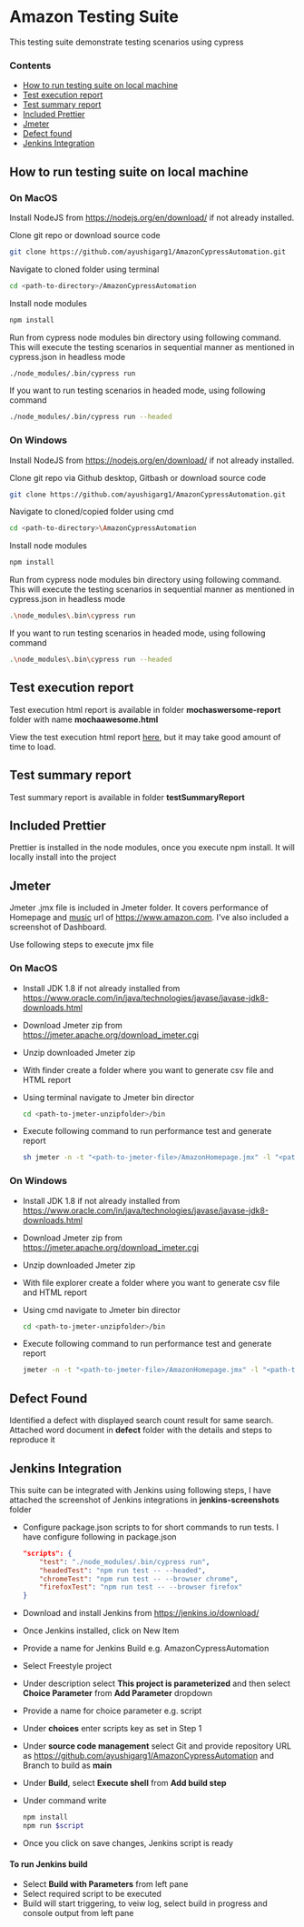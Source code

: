# Amazon Testing Suite

This testing suite demonstrate testing scenarios using cypress

### Contents

- [How to run testing suite on local machine](#-how-to-run-testing-suite-on-local-machine)
- [Test execution report](#test-execution-report)
- [Test summary report](#test-summary-reports)
- [Included Prettier](#included-prettier)
- [Jmeter](#jmeter)
- [Defect found](#defect-found)
- [Jenkins Integration](#jenkins-integration)

## How to run testing suite on local machine

### On MacOS

Install NodeJS from https://nodejs.org/en/download/ if not already installed.

Clone git repo or download source code

```bash
git clone https://github.com/ayushigarg1/AmazonCypressAutomation.git
```

Navigate to cloned folder using terminal

```bash
cd <path-to-directory>/AmazonCypressAutomation
```

Install node modules

```bash
npm install
```

Run from cypress node modules bin directory using following command. This will execute the testing scenarios in sequential manner as mentioned in cypress.json in headless mode

```bash
./node_modules/.bin/cypress run
```

If you want to run testing scenarios in headed mode, using following command

```bash
./node_modules/.bin/cypress run --headed
```

### On Windows

Install NodeJS from https://nodejs.org/en/download/ if not already installed.

Clone git repo via Github desktop, Gitbash or download source code

```bash
git clone https://github.com/ayushigarg1/AmazonCypressAutomation.git
```

Navigate to cloned/copied folder using cmd

```bash
cd <path-to-directory>\AmazonCypressAutomation
```

Install node modules

```bash
npm install
```

Run from cypress node modules bin directory using following command. This will execute the testing scenarios in sequential manner as mentioned in cypress.json in headless mode

```bash
.\node_modules\.bin\cypress run
```

If you want to run testing scenarios in headed mode, using following command

```bash
.\node_modules\.bin\cypress run --headed
```

## Test execution report

Test execution html report is available in folder **mochaswersome-report** folder with name **mochaawesome.html**

View the test execution html report <a href="https://htmlpreview.github.io/?https://github.com/ayushigarg1/AmazonCypressAutomation/blob/main/mochawesome-report/mochawesome.html" target="_blank">here</a>, but it may take good amount of time to load.

## Test summary report

Test summary report is available in folder **testSummaryReport**

## Included Prettier

Prettier is installed in the node modules, once you execute npm install. It will locally install into the project

## Jmeter

Jmeter .jmx file is included in Jmeter folder. It covers performance of Homepage and <a href="https://www.amazon.com/music" target="_blank">music</a> url of https://www.amazon.com. I've also included a screenshot of Dashboard.

Use following steps to execute jmx file

### On MacOS

- Install JDK 1.8 if not already installed from https://www.oracle.com/in/java/technologies/javase/javase-jdk8-downloads.html
- Download Jmeter zip from https://jmeter.apache.org/download_jmeter.cgi
- Unzip downloaded Jmeter zip
- With finder create a folder where you want to generate csv file and HTML report
- Using terminal navigate to Jmeter bin director

  ```bash
  cd <path-to-jmeter-unzipfolder>/bin
  ```

- Execute following command to run performance test and generate report

  ```bash
  sh jmeter -n -t "<path-to-jmeter-file>/AmazonHomepage.jmx" -l "<path-to-generate-report>/test1.csv" -e -o "<path-to-generate-html-report>"
  ```

### On Windows

- Install JDK 1.8 if not already installed from https://www.oracle.com/in/java/technologies/javase/javase-jdk8-downloads.html
- Download Jmeter zip from https://jmeter.apache.org/download_jmeter.cgi
- Unzip downloaded Jmeter zip
- With file explorer create a folder where you want to generate csv file and HTML report
- Using cmd navigate to Jmeter bin director

  ```bash
  cd <path-to-jmeter-unzipfolder>/bin
  ```

- Execute following command to run performance test and generate report

  ```bash
  jmeter -n -t "<path-to-jmeter-file>/AmazonHomepage.jmx" -l "<path-to-generate-report>/test1.csv" -e -o "<path-to-generate-html-report>"
  ```

## Defect Found

Identified a defect with displayed search count result for same search. Attached word document in **defect** folder with the details and steps to reproduce it

## Jenkins Integration

This suite can be integrated with Jenkins using following steps, I have attached the screenshot of Jenkins integrations in **jenkins-screenshots** folder

- Configure package.json scripts to for short commands to run tests. I have configure following in package.json

  ```json
  "scripts": {
      "test": "./node_modules/.bin/cypress run",
      "headedTest": "npm run test -- --headed",
      "chromeTest": "npm run test -- --browser chrome",
      "firefoxTest": "npm run test -- --browser firefox"
  }
  ```

- Download and install Jenkins from https://jenkins.io/download/
- Once Jenkins installed, click on New Item
- Provide a name for Jenkins Build e.g. AmazonCypressAutomation
- Select Freestyle project
- Under description select **This project is parameterized** and then select **Choice Parameter** from **Add Parameter** dropdown
- Provide a name for choice parameter e.g. script
- Under **choices** enter scripts key as set in Step 1
- Under **source code management** select Git and provide repository URL as https://github.com/ayushigarg1/AmazonCypressAutomation and Branch to build as **main**
- Under **Build**, select **Execute shell** from **Add build step**
- Under command write
  ```bash
  npm install
  npm run $script
  ```
- Once you click on save changes, Jenkins script is ready

#### To run Jenkins build
- Select **Build with Parameters** from left pane
- Select required script to be executed
- Build will start triggering, to veiw log, select build in progress and console output from left pane
